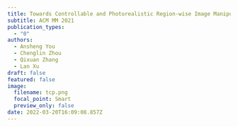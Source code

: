 ```yaml
---
title: Towards Controllable and Photorealistic Region-wise Image Manipulation
subtitle: ACM MM 2021
publication_types:
  - "0"
authors:
  - Ansheng You
  - Chenglin Zhou
  - Qixuan Zhang
  - Lan Xu
draft: false
featured: false
image:
  filename: tcp.png
  focal_point: Smart
  preview_only: false
date: 2022-03-20T16:09:08.857Z
---
```

